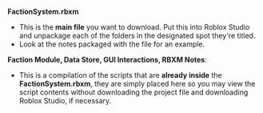 **FactionSystem.rbxm**
- This is the **main file** you want to download. Put this into Roblox Studio and unpackage each of the folders in the designated spot they're titled.
- Look at the notes packaged with the file for an example.

**Faction Module, Data Store, GUI Interactions, RBXM Notes**:
- This is a compilation of the scripts that are **already inside** the **FactionSystem.rbxm**, they are simply placed here so you may view the script contents without downloading the project file and downloading Roblox Studio, if necessary.
